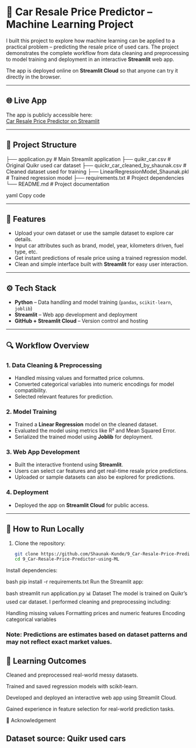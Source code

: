 # 🚗 Car Resale Price Predictor – Machine Learning Project

I built this project to explore how machine learning can be applied to a practical problem – predicting the resale price of used cars. The project demonstrates the complete workflow from data cleaning and preprocessing to model training and deployment in an interactive **Streamlit** web app.

The app is deployed online on **Streamlit Cloud** so that anyone can try it directly in the browser.

---

## 🌐 Live App

The app is publicly accessible here:  
[Car Resale Price Predictor on Streamlit](https://car-resale-value.streamlit.app/)

---

## 📂 Project Structure

├── application.py # Main Streamlit application
├── quikr_car.csv # Original Quikr used car dataset
├── quickr_car_cleaned_by_shaunak.csv # Cleaned dataset used for training
├── LinearRegressionModel_Shaunak.pkl # Trained regression model
├── requirements.txt # Project dependencies
└── README.md # Project documentation

yaml
Copy code

---

## 🔑 Features

- Upload your own dataset or use the sample dataset to explore car details.
- Input car attributes such as brand, model, year, kilometers driven, fuel type, etc.
- Get instant predictions of resale price using a trained regression model.
- Clean and simple interface built with **Streamlit** for easy user interaction.

---

## ⚙️ Tech Stack

- **Python** – Data handling and model training (`pandas`, `scikit-learn`, `joblib`)
- **Streamlit** – Web app development and deployment
- **GitHub + Streamlit Cloud** – Version control and hosting

---

## 🔍 Workflow Overview

### 1. Data Cleaning & Preprocessing
- Handled missing values and formatted price columns.
- Converted categorical variables into numeric encodings for model compatibility.
- Selected relevant features for prediction.

### 2. Model Training
- Trained a **Linear Regression** model on the cleaned dataset.
- Evaluated the model using metrics like R² and Mean Squared Error.
- Serialized the trained model using **Joblib** for deployment.

### 3. Web App Development
- Built the interactive frontend using **Streamlit**.
- Users can select car features and get real-time resale price predictions.
- Uploaded or sample datasets can also be explored for predictions.

### 4. Deployment
- Deployed the app on **Streamlit Cloud** for public access.

---

## 🚀 How to Run Locally

1. Clone the repository:
   ```bash
   git clone https://github.com/Shaunak-Kunde/9_Car-Resale-Price-Predictor-using-ML.git
   cd 9_Car-Resale-Price-Predictor-using-ML
Install dependencies:

bash
pip install -r requirements.txt
Run the Streamlit app:

bash
streamlit run application.py
📊 Dataset
The model is trained on Quikr’s used car dataset. I performed cleaning and preprocessing including:

Handling missing values
Formatting prices and numeric features
Encoding categorical variables

### Note: Predictions are estimates based on dataset patterns and may not reflect exact market values.

## 🌟 Learning Outcomes
Cleaned and preprocessed real-world messy datasets.

Trained and saved regression models with scikit-learn.

Developed and deployed an interactive web app using Streamlit Cloud.

Gained experience in feature selection for real-world prediction tasks.

🙌 Acknowledgement
## Dataset source: Quikr used cars
